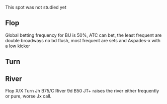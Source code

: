 This spot was not studied yet

## Flop

Global betting frequency for BU is 50%, ATC can bet, the least frequent are double broadways no bd flush, most frequent are sets and Aspades-x with a low kicker

## Turn

## River

Flop X/X Turn Jh  B75/C River 9d B50 JT+ raises the river either frequently or pure, worse Jx call.